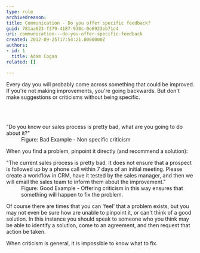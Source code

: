 ```yaml
---
type: rule
archivedreason: 
title: Communication - Do you offer specific feedback?
guid: 781aa623-f379-4187-930c-0e6923eb71c4
uri: communication---do-you-offer-specific-feedback
created: 2012-09-25T17:54:21.0000000Z
authors:
- id: 1
  title: Adam Cogan
related: []

---
```



<p>
                    Every day you will probably&#160;come across something that could be improved. If you're
                    not making improvements, you're going backwards. But&#160;don't make suggestions or
                    criticisms without being specific.
                </p>
<br><excerpt class='endintro'></excerpt><br>
<dl class="bad">
                    <dt>&quot;Do you know our sales process is pretty bad, what are you going to do about it?&quot;</dt>
<dd>Figure&#58;
                        Bad Example - Non specific criticism</dd></dl>
                <p>
                    When you find a problem, pinpoint it directly (and recommend a solution)&#58;
                </p>
                <dl class="good">
                    <dt>&quot;The current sales process is pretty bad. It&#160;does not ensure that a prospect is followed up by a phone
                        call within 7 days of an initial meeting. Please create a workflow in CRM,​ have it tested by the sales manager, and then we will email the sales team to inform them about the improvement.&quot; </dt>
                    <dd>
                        Figure&#58; Good Example - Offering criticism in this way ensures that something will
                        happen to fix the problem.
                    </dd>
                </dl>
                <p>
                    Of course there are times that you can 'feel' that a problem exists, but you may not even be sure how are unable to pinpoint it, or can't think of a good solution. In this instance you should speak
                    to someone who you think may be able to identify a solution, come to an agreement,
                    and then request that action be taken.
                </p>
                <p>
                    When criticism is general, it is impossible to know what to fix.​​</p>



